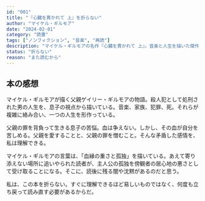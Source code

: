 ```yaml
---
id: "001"
title: "『心臓を貫かれて 上』を折らない"
author: "マイケル・ギルモア"
date: "2024-02-01"
category: "読書"
tags: ["ノンフィクション", "音楽", "再読"]
description: "マイケル・ギルモアの名作『心臓を貫かれて 上』。音楽と人生を描いた傑作。"
status: "折らない"
reason: "また読むから"
---
```


## 本の感想

マイケル・ギルモアが描く父親ゲイリー・ギルモアの物語。殺人犯として処刑された男の人生を、息子の視点から描いている。音楽、家族、犯罪、死。それらが複雑に絡み合い、一つの人生を形作っている。

父親の罪を背負って生きる息子の苦悩。血は争えない。しかし、その血が自分を苦しめる。父親を愛することと、父親の罪を憎むこと。そんな矛盾した感情を、私は理解できる。

マイケル・ギルモアの言葉は、「血縁の重さと孤独」を描いている。あえて寄り添えない場所に追いやられた読者が、主人公の孤独を傍観者の居心地の悪さとして受け取ることになる。そこに、読後に残る闇や沈黙があるのだと思う。

私は、この本を折らない。すぐに理解できるほど易しいものではなく、何度も立ち戻って読み直す必要があるからだ。


